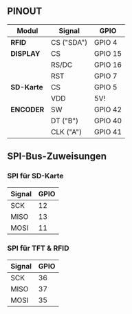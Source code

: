 ## PINOUT
| Modul       | Signal       | GPIO    |
|-------------|--------------|---------|
| **RFID**    | CS ("SDA")   | GPIO 4  |
| **DISPLAY** | CS           | GPIO 15 |
|             | RS/DC        | GPIO 16 |
|             | RST          | GPIO 7  |
| **SD-Karte**| CS           | GPIO 5  |
|	      | VDD          | 5V!     |
| **ENCODER** | SW           | GPIO 42 |
|             | DT ("B")     | GPIO 40 |
|             | CLK ("A")    | GPIO 41 |

## SPI-Bus-Zuweisungen

### SPI für SD-Karte

| Signal | GPIO |
|--------|------|
| SCK    | 12   |
| MISO   | 13   |
| MOSI   | 11   |

### SPI für TFT & RFID

| Signal | GPIO |
|--------|------|
| SCK    | 36   |
| MISO   | 37   |
| MOSI   | 35   |

